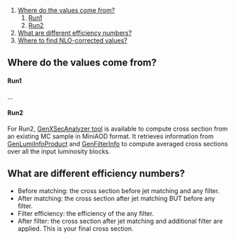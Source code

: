 1. [Where do the values come from?](#where)
   1. [Run1](#run1)
   2. [Run2](#run2)
2. [What are different efficiency numbers?](#what)
3. [Where to find NLO-corrected values?](#cmsguide)

## <a name="where">Where do the values come from?</a>
#### <a name="run1">Run1</a>
...

#### <a name="run2">Run2</a>
For Run2, [GenXSecAnalyzer tool](https://github.com/cms-sw/cmssw/blob/CMSSW_7_6_X/GeneratorInterface/Core/plugins/GenXSecAnalyzer.cc) is available to compute cross section from an existing MC sample in MiniAOD format. It retrieves information from [GenLumiInfoProduct](https://github.com/cms-sw/cmssw/blob/CMSSW_7_6_X/SimDataFormats/GeneratorProducts/interface/GenLumiInfoProduct.h) and [GenFilterInfo](https://github.com/cms-sw/cmssw/blob/CMSSW_7_6_X/SimDataFormats/GeneratorProducts/interface/GenFilterInfo.h) to compute averaged cross sections over all the input luminosity blocks.

## <a name="what">What are different efficiency numbers?</a>
- Before matching: the cross section before jet matching and any filter.
- After matching: the cross section after jet matching BUT before any filter.
- Filter efficiency: the efficiency of the any filter.
- After filter: the cross section after jet matching and additional filter are applied. This is your final cross section.
